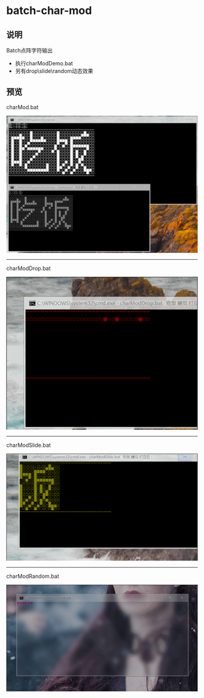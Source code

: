 # batch-char-mod



## 说明
Batch点阵字符输出
* 执行charModDemo.bat
* 另有drop\slide\random动态效果

## 预览
charMod.bat
<div align=center><img src="https://github.com/bjc5233/batch-char-mod/raw/master/resources/demo.png"/></div>

---
charModDrop.bat
<div align=center><img src="https://github.com/bjc5233/batch-char-mod/raw/master/resources/demoDrop.gif"/></div>

---
charModSlide.bat
<div align=center><img src="https://github.com/bjc5233/batch-char-mod/raw/master/resources/demoSlide.gif"/></div>

---
charModRandom.bat
<div align=center><img src="https://github.com/bjc5233/batch-char-mod/raw/master/resources/demoRandom.gif"/></div>